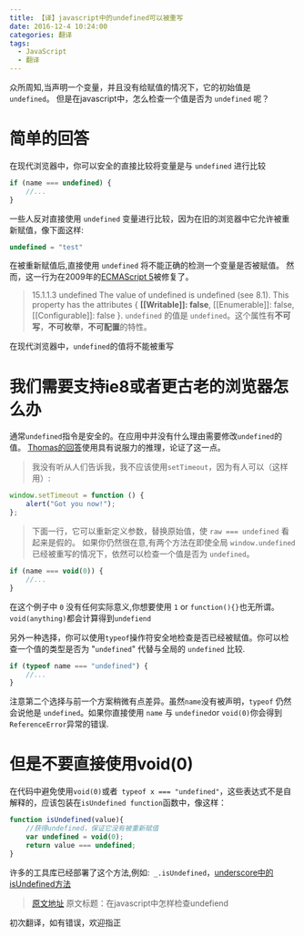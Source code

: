 ```yaml
---
title: 【译】javascript中的undefined可以被重写
date: 2016-12-4 10:24:00
categories: 翻译
tags:
  - JavaScript
  - 翻译
---
```


众所周知,当声明一个变量，并且没有给赋值的情况下，它的初始值是 `undefined`。
但是在javascript中，怎么检查一个值是否为 `undefined` 呢？
# 简单的回答
在现代浏览器中，你可以安全的直接比较将变量是与 `undefined` 进行比较
```javascript
if (name === undefined) {
    //...
}
```
一些人反对直接使用 `undefined` 变量进行比较，因为在旧的浏览器中它允许被重新赋值，像下面这样:
```javascript
undefined = "test"
```
在被重新赋值后,直接使用 `undefined` 将不能正确的检测一个变量是否被赋值。
然而，这一行为在2009年的[ECMAScript 5][1]被修复了。

<!-- more -->

>15.1.1.3 undefined
> The value of undefined is undefined (see 8.1). This property has the attributes { **[[Writable]]: false**, [[Enumerable]]: false, [[Configurable]]: false }.
> `undefined` 的值是 `undefined`。这个属性有**不可写**，**不可枚举**，**不可配置**的特性。
 
在现代浏览器中，`undefined`的值将不能被重写

# 我们需要支持ie8或者更古老的浏览器怎么办
通常`undefined`指令是安全的。在应用中并没有什么理由需要修改`undefined`的值。
[Thomas的回答](http://stackoverflow.com/questions/3390396/how-to-check-for-undefined-in-javascript/3390635#3390635)使用具有说服力的推理，论证了这一点。

> 我没有听从人们告诉我，我不应该使用`setTimeout`，因为有人可以（这样用）:
```javascript
window.setTimeout = function () {
    alert("Got you now!");
};
```

>下面一行，它可以重新定义参数，替换原始值，使 `raw === undefined` 看起来是假的。
如果你仍然很在意,有两个方法在即使全局 `window.undefined` 已经被重写的情况下，依然可以检查一个值是否为 `undefined`。
```javascript
if (name === void(0)) {
    //...
}
```
在这个例子中 `0` 没有任何实际意义,你想要使用 `1` or `function(){}`也无所谓。 `void(anything)`都会计算得到`undefiend`

另外一种选择，你可以使用`typeof`操作符安全地检查是否已经被赋值。你可以检查一个值的类型是否为 "`undefined`" 代替与全局的 `undefined` 比较.
```javascript
if (typeof name === "undefined") {
    //...
}
```
注意第二个选择与前一个方案稍微有点差异。虽然`name`没有被声明，`typeof` 仍然会说他是 `undefined`。如果你直接使用 `name` 与 `undefined`or `void(0)`你会得到`ReferenceError`异常的错误.

# 但是不要直接使用void(0)
在代码中避免使用`void(0)`或者` typeof x === "undefined"`，这些表达式不是自解释的，应该包装在`isUndefined function`函数中，像这样：
```javascript
function isUndefined(value){
    //获得undefined，保证它没有被重新赋值
    var undefined = void(0);
    return value === undefined;
}
```
许多的工具库已经部署了这个方法,例如:` _.isUndefined`，[underscore中的isUndefined方法][2]


>[原文地址][3]
>原文标题：在javascript中怎样检查undefiend

初次翻译，如有错误，欢迎指正

  [1]: https://es5.github.io/#x15.1.1.3
  [2]: http://underscorejs.org/#isUndefined
  [3]: http://www.codereadability.com/how-to-check-for-undefined-in-javascript/